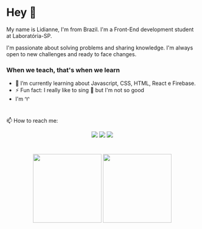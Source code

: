 # Hey 👋

My name is Lidianne, I'm from Brazil. I'm a Front-End development student at Laboratória-SP.

I'm passionate about solving problems and sharing knowledge. I'm always open to new challenges and ready to face changes.

### When we teach, that's when we learn

- 🌱 I’m currently learning about Javascript, CSS, HTML, React e Firebase.
- ⚡ Fun fact: I really like to sing 🎤 but I'm not so good
- I'm ♈
#
📫 How to reach me:
<div align="center">  
   <a href = "https://www.linkedin.com/in/lromao/" target="_blank"><img src="https://img.shields.io/badge/LinkedIn-0077B5?style=for-the-badge&logo=linkedin&logoColor=white" target="_blank"></a>
     <a href = "https://www.instagram.com/lidiannerb/" target="_blank"><img src="https://img.shields.io/badge/Instagram-E4405F?style=for-the-badge&logo=instagram&logoColor=white" target="_blank"></a>
       <a href = "mailto:lidiannerb@gmail.com" target="_blank"><img src="https://img.shields.io/badge/Gmail-D14836?style=for-the-badge&logo=gmail&logoColor=white" target="_blank"></a>
</div>

#

<div align="center">
  <img height="180em" src="https://github-readme-stats.vercel.app/api?username=lidiannerb&show_icons=true&theme=bear&include_all_commits=true&count_private=true"/>
  <img height="180em" src="https://github-readme-stats.vercel.app/api/top-langs/?username=lidiannerb&layout=compact&langs_count=7&theme=bear"/>
</div>
